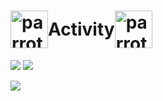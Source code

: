 <h1 style="display: flex; align-items: center;">
  <img src="https://github.com/user-attachments/assets/06585dff-2b65-4009-9f54-6acd065b0023" alt="parrot" height="60">
  Activity
  <img src="https://github.com/user-attachments/assets/06585dff-2b65-4009-9f54-6acd065b0023" alt="parrot" height="60">
</h1>


![](http://github-profile-summary-cards.vercel.app/api/cards/repos-per-language?username=mshtwtnb0219&theme=gruvbox)
![](http://github-profile-summary-cards.vercel.app/api/cards/stats?username=mshtwtnb0219&theme=gruvbox)

![](http://github-profile-summary-cards.vercel.app/api/cards/profile-details?username=mshtwtnb0219&theme=gruvbox)

